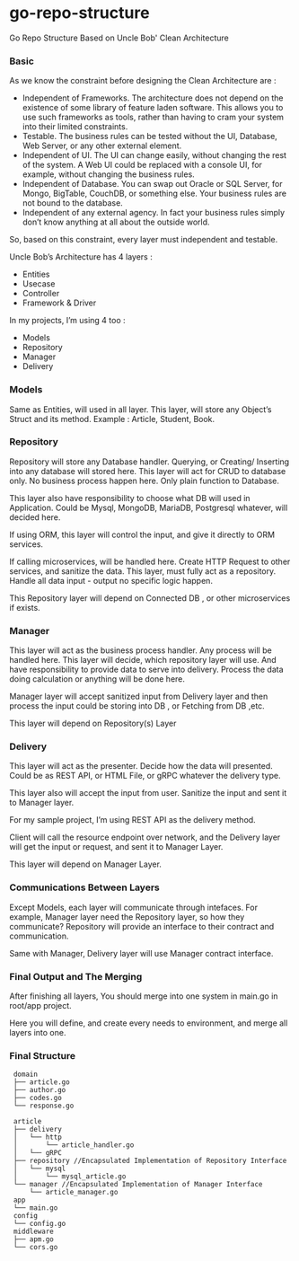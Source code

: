 # go-repo-structure
Go Repo Structure Based on Uncle Bob' Clean Architecture

### Basic
As we know the constraint before designing the Clean Architecture are :
- Independent of Frameworks. The architecture does not depend on the existence of some library of feature laden software. This allows you to use such frameworks as tools, rather than having to cram your system into their limited constraints.
- Testable. The business rules can be tested without the UI, Database, Web Server, or any other external element.
- Independent of UI. The UI can change easily, without changing the rest of the system. A Web UI could be replaced with a console UI, for example, without changing the business rules.
- Independent of Database. You can swap out Oracle or SQL Server, for Mongo, BigTable, CouchDB, or something else. Your business rules are not bound to the database.
- Independent of any external agency. In fact your business rules simply don’t know anything at all about the outside world.

So, based on this constraint, every layer must independent and testable.

Uncle Bob’s Architecture has 4 layers :
- Entities
- Usecase
- Controller
- Framework & Driver

In my projects, I’m using 4 too :
- Models
- Repository
- Manager
- Delivery

### Models
Same as Entities, will used in all layer. This layer, will store any Object’s Struct and its method. Example : Article, Student, Book.

### Repository
Repository will store any Database handler. Querying, or Creating/ Inserting into any database will stored here. This layer will act for CRUD to database only. No business process happen here. Only plain function to Database.

This layer also have responsibility to choose what DB will used in Application. Could be Mysql, MongoDB, MariaDB, Postgresql whatever, will decided here.

If using ORM, this layer will control the input, and give it directly to ORM services.

If calling microservices, will be handled here. Create HTTP Request to other services, and sanitize the data. This layer, must fully act as a repository. Handle all data input - output no specific logic happen.

This Repository layer will depend on Connected DB , or other microservices if exists.

### Manager
This layer will act as the business process handler. Any process will be handled here. This layer will decide, which repository layer will use. And have responsibility to provide data to serve into delivery. Process the data doing calculation or anything will be done here.

Manager layer will accept sanitized input from Delivery layer and then process the input could be storing into DB , or Fetching from DB ,etc.

This layer will depend on Repository(s) Layer

### Delivery
This layer will act as the presenter. Decide how the data will presented. Could be as REST API, or HTML File, or gRPC whatever the delivery type.

This layer also will accept the input from user. Sanitize the input and sent it to Manager layer.

For my sample project, I’m using REST API as the delivery method.

Client will call the resource endpoint over network, and the Delivery layer will get the input or request, and sent it to Manager Layer.

This layer will depend on Manager Layer.

### Communications Between Layers
Except Models, each layer will communicate through intefaces. For example, Manager layer need the Repository layer, so how they communicate? Repository will provide an interface to their contract and communication.

Same with Manager, Delivery layer will use Manager contract interface. 

### Final Output and The Merging

After finishing all layers, You should merge into one system in main.go in root/app project.

Here you will define, and create every needs to environment, and merge all layers into one.

### Final Structure

```
 domain
 ├── article.go
 ├── author.go
 ├── codes.go 
 └── response.go
 
 article
 ├── delivery
 │   └── http
 │       └── article_handler.go
 │   └── gRPC
 ├── repository //Encapsulated Implementation of Repository Interface
 │   └── mysql
 │       └── mysql_article.go
 └── manager //Encapsulated Implementation of Manager Interface
     └── article_manager.go
 app
 └── main.go
 config
 └── config.go
 middleware
 ├── apm.go
 └── cors.go 
